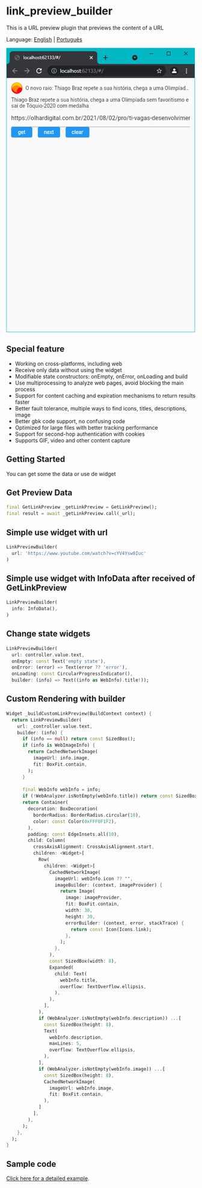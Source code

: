 # link_preview_builder

This is a URL preview plugin that previews the content of a URL

Language: [English](README.md) | [Português](README-PT.md)

![Demo](images/web1.PNG)

## Special feature

- Working on cross-platforms, including web
- Receive only data without using the widget
- Modifiable state constructors: onEmpty, onError, onLoading and build
- Use multiprocessing to analyze web pages, avoid blocking the main process
- Support for content caching and expiration mechanisms to return results faster
- Better fault tolerance, multiple ways to find icons, titles, descriptions, image
- Better gbk code support, no confusing code
- Optimized for large files with better tracking performance
- Support for second-hop authentication with cookies
- Supports GIF, video and other content capture 

## Getting Started

You can get some the data or use de widget

## Get Preview Data

```dart
final GetLinkPreview _getLinkPreview = GetLinkPreview();
final result = await _getLinkPreview.call(_url);
```

## Simple use widget with url

```dart
LinkPreviewBuilder(
  url: 'https://www.youtube.com/watch?v=cYV4Ysw0Iuc'
)
```

## Simple use widget with InfoData after received of GetLinkPreview

```dart
LinkPreviewBuilder(
  info: InfoData(),
)
```

## Change state widgets

```dart
LinkPreviewBuilder(
  url: controller.value.text,
  onEmpty: const Text('empty state'),
  onError: (error) => Text(error ?? 'error'),
  onLoading: const CircularProgressIndicator(),
  builder: (info) => Text((info as WebInfo).title!));
```

## Custom Rendering with builder 

```dart
Widget _buildCustomLinkPreview(BuildContext context) {
  return LinkPreviewBuilder(
    url: _controller.value.text,
    builder: (info) {
      if (info == null) return const SizedBox();
      if (info is WebImageInfo) {
        return CachedNetworkImage(
          imageUrl: info.image,
          fit: BoxFit.contain,
        );
      }

      final WebInfo webInfo = info;
      if (!WebAnalyzer.isNotEmpty(webInfo.title)) return const SizedBox();
      return Container(
        decoration: BoxDecoration(
          borderRadius: BorderRadius.circular(10),
          color: const Color(0xFFF0F1F2),
        ),
        padding: const EdgeInsets.all(10),
        child: Column(
          crossAxisAlignment: CrossAxisAlignment.start,
          children: <Widget>[
            Row(
              children: <Widget>[
                CachedNetworkImage(
                  imageUrl: webInfo.icon ?? "",
                  imageBuilder: (context, imageProvider) {
                    return Image(
                      image: imageProvider,
                      fit: BoxFit.contain,
                      width: 30,
                      height: 30,
                      errorBuilder: (context, error, stackTrace) {
                        return const Icon(Icons.link);
                      },
                    );
                  },
                ),
                const SizedBox(width: 8),
                Expanded(
                  child: Text(
                    webInfo.title,
                    overflow: TextOverflow.ellipsis,
                  ),
                ),
              ],
            ),
            if (WebAnalyzer.isNotEmpty(webInfo.description)) ...[
              const SizedBox(height: 8),
              Text(
                webInfo.description,
                maxLines: 5,
                overflow: TextOverflow.ellipsis,
              ),
            ],
            if (WebAnalyzer.isNotEmpty(webInfo.image)) ...[
              const SizedBox(height: 8),
              CachedNetworkImage(
                imageUrl: webInfo.image,
                fit: BoxFit.contain,
              ),
            ]
          ],
        ),
      );
    },
  );
}
```

## Sample code

[Click here for a detailed example](example/lib/main.dart).
